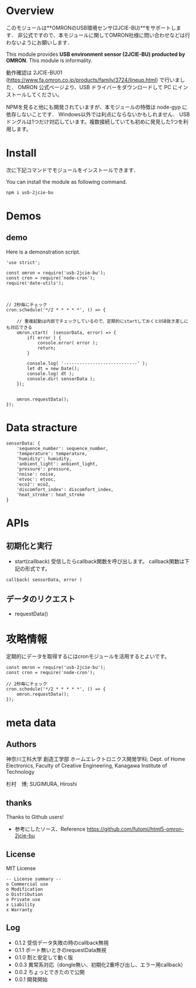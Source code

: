 # Overview

このモジュールは**OMRONのUSB環境センサ(2JCIE-BU)**をサポートします．
非公式ですので、本モジュールに関してOMRON社様に問い合わせなどは行わないようにお願いします．

This module provides **USB environment sensor (2JCIE-BU) producted by OMRON**.
This module is informality.


動作確認は 2JCIE-BU01 (https://www.fa.omron.co.jp/products/family/3724/lineup.html) で行いました．
OMRON 公式ページより、USB ドライバーをダウンロードして PC にインストールしてください。


NPMを見ると他にも開発されていますが、本モジュールの特徴は node-gyp に依存しないことです．
Windows以外では利点にならないかもしれません．
USBドングルは1つだけ対応しています。複数接続していても初めに発見した1つを利用します。



# Install


次に下記コマンドでモジュールをインストールできます．

You can install the module as following command.


```bash
npm i usb-2jcie-bu
```


# Demos

## demo


Here is a demonstration script.

```JavaScript:Demo
'use strict';

const omron = require('usb-2jcie-bu');
const cron = require('node-cron');
require('date-utils');



// 2秒毎にチェック
cron.schedule('*/2 * * * * *', () => {

	// 重複起動は内部でチェックしているので、定期的にstartしておくとUSB抜き差しにも対応できる
	omron.start(  (sensorData, error) => {
		if( error ) {
			console.error( error );
			return;
		}

		console.log( '----------------------------' );
		let dt = new Date();
		console.log( dt );
		console.dir( sensorData );
	});


	omron.requestData();
});
```



# Data stracture

```JavaScript:stracture
sensorData: {
	'sequence_number': sequence_number,
	'temperature': temperature,
	'humidity': humidity,
	'anbient_light': anbient_light,
	'pressure': pressure,
	'noise': noise,
	'etvoc': etvoc,
	'eco2': eco2,
	'discomfort_index': discomfort_index,
	'heat_stroke': heat_stroke
}
```


# APIs

## 初期化と実行

- start(callback)
受信したらcallback関数を呼び出します。
callback関数は下記の形式です。

```
callback( sensorData, error )
```


## データのリクエスト

- requestData()


# 攻略情報

定期的にデータを取得するにはcronモジュールを活用するとよいです。

```
const omron = require('usb-2jcie-bu');
const cron = require('node-cron');

// 2秒毎にチェック
cron.schedule('*/2 * * * * *', () => {
	omron.requestData();
});
```

# meta data

## Authors

神奈川工科大学  創造工学部  ホームエレクトロニクス開発学科; Dept. of Home Electronics, Faculty of Creative Engineering, Kanagawa Institute of Technology

杉村　博; SUGIMURA, Hiroshi

## thanks

Thanks to Github users!

- 参考にしたソース、Reference
https://github.com/futomi/html5-omron-2jcie-bu


## License

MIT License

```
-- License summary --
o Commercial use
o Modification
o Distribution
o Private use
x Liability
x Warranty
```


## Log

- 0.1.2 受信データ失敗の時のcallback無視
- 0.1.1 ポート無いときのrequestData無視
- 0.1.0 割と安定して動く版
- 0.0.3 異常系対応（dongle無い、初期化2重呼び出し、エラー用callback）
- 0.0.2 ちょっとできたので公開
- 0.0.1 開発開始
